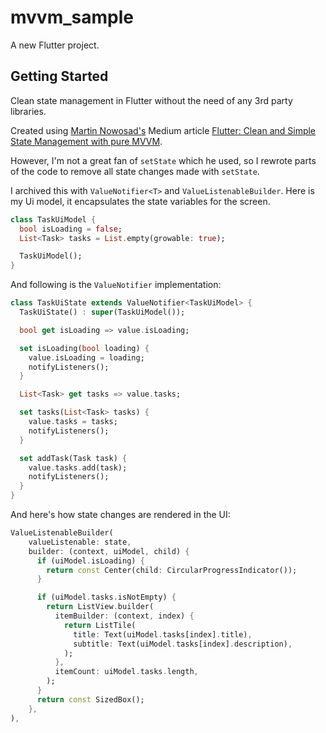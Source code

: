 # mvvm_sample

A new Flutter project.

## Getting Started

Clean state management in Flutter without the need of any 3rd party libraries.

Created using [Martin Nowosad's](https://itnext.io/mvvm-in-flutter-from-scratch-17757b6433eb) Medium article [Flutter: Clean and Simple State Management with pure MVVM](https://itnext.io/mvvm-in-flutter-from-scratch-17757b6433eb).

However, I'm not a great fan of `setState` which he used, so I rewrote parts of the code to remove all state changes made with `setState`.

I archived this with `ValueNotifier<T>` and `ValueListenableBuilder`.
Here is my Ui model, it encapsulates the state variables for the screen.
```dart
class TaskUiModel {
  bool isLoading = false;
  List<Task> tasks = List.empty(growable: true);

  TaskUiModel();
}
```
And following is the `ValueNotifier` implementation:
```dart
class TaskUiState extends ValueNotifier<TaskUiModel> {
  TaskUiState() : super(TaskUiModel());

  bool get isLoading => value.isLoading;

  set isLoading(bool loading) {
    value.isLoading = loading;
    notifyListeners();
  }

  List<Task> get tasks => value.tasks;

  set tasks(List<Task> tasks) {
    value.tasks = tasks;
    notifyListeners();
  }

  set addTask(Task task) {
    value.tasks.add(task);
    notifyListeners();
  }
}
```

And here's how state changes are rendered in the UI:
```dart
ValueListenableBuilder(
    valueListenable: state,
    builder: (context, uiModel, child) {
      if (uiModel.isLoading) {
        return const Center(child: CircularProgressIndicator());
      }

      if (uiModel.tasks.isNotEmpty) {
        return ListView.builder(
          itemBuilder: (context, index) {
            return ListTile(
              title: Text(uiModel.tasks[index].title),
              subtitle: Text(uiModel.tasks[index].description),
            );
          },
          itemCount: uiModel.tasks.length,
        );
      }
      return const SizedBox();
    },
),
```